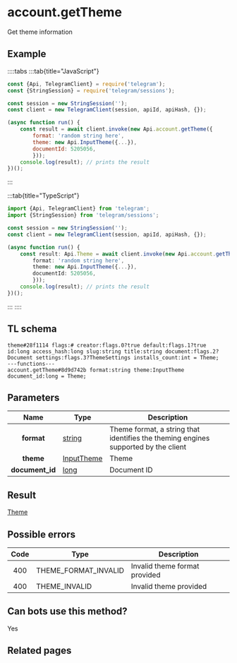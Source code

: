 # account.getTheme

Get theme information

## Example

::::tabs
:::tab{title="JavaScript"}

```js
const {Api, TelegramClient} = require('telegram');
const {StringSession} = require('telegram/sessions');

const session = new StringSession('');
const client = new TelegramClient(session, apiId, apiHash, {});

(async function run() {
    const result = await client.invoke(new Api.account.getTheme({
		format: 'random string here',
		theme: new Api.InputTheme({...}),
		documentId: 5205056,
		}));
    console.log(result); // prints the result
})();

```

:::

:::tab{title="TypeScript"}

```ts
import {Api, TelegramClient} from 'telegram';
import {StringSession} from 'telegram/sessions';

const session = new StringSession('');
const client = new TelegramClient(session, apiId, apiHash, {});

(async function run() {
    const result: Api.Theme = await client.invoke(new Api.account.getTheme({
		format: 'random string here',
		theme: new Api.InputTheme({...}),
		documentId: 5205056,
		}));
    console.log(result); // prints the result
})();

```

:::
::::

## TL schema

```
theme#28f1114 flags:# creator:flags.0?true default:flags.1?true id:long access_hash:long slug:string title:string document:flags.2?Document settings:flags.3?ThemeSettings installs_count:int = Theme;
---functions---
account.getTheme#8d9d742b format:string theme:InputTheme document_id:long = Theme;
```

## Parameters

|      Name       | Type                                                    | Description                                                                        |
| :-------------: | ------------------------------------------------------- | ---------------------------------------------------------------------------------- |
|   **format**    | [string](https://core.telegram.org/type/string)         | Theme format, a string that identifies the theming engines supported by the client |
|    **theme**    | [InputTheme](https://core.telegram.org/type/InputTheme) | Theme                                                                              |
| **document_id** | [long](https://core.telegram.org/type/long)             | Document ID                                                                        |

## Result

[Theme](https://core.telegram.org/type/Theme)

## Possible errors

| Code | Type                 | Description                   |
| :--: | -------------------- | ----------------------------- |
| 400  | THEME_FORMAT_INVALID | Invalid theme format provided |
| 400  | THEME_INVALID        | Invalid theme provided        |

## Can bots use this method?

Yes

## Related pages
